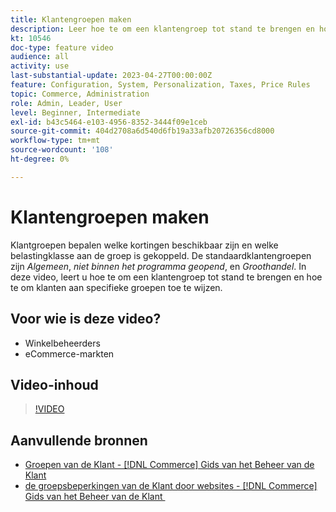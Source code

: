 ```yaml
---
title: Klantengroepen maken
description: Leer hoe te om een klantengroep tot stand te brengen en hoe te om klanten aan specifieke groepen toe te wijzen, die de kortingen bepalen die beschikbaar en de bijbehorende belastingklasse zijn.
kt: 10546
doc-type: feature video
audience: all
activity: use
last-substantial-update: 2023-04-27T00:00:00Z
feature: Configuration, System, Personalization, Taxes, Price Rules
topic: Commerce, Administration
role: Admin, Leader, User
level: Beginner, Intermediate
exl-id: b43c5464-e103-4956-8352-3444f09e1ceb
source-git-commit: 404d2708a6d540d6fb19a33afb20726356cd8000
workflow-type: tm+mt
source-wordcount: '108'
ht-degree: 0%

---
```


# Klantengroepen maken

Klantgroepen bepalen welke kortingen beschikbaar zijn en welke belastingklasse aan de groep is gekoppeld. De standaardklantengroepen zijn _Algemeen_, _niet binnen het programma geopend_, en _Groothandel_. In deze video, leert u hoe te om een klantengroep tot stand te brengen en hoe te om klanten aan specifieke groepen toe te wijzen.

## Voor wie is deze video?

- Winkelbeheerders
- eCommerce-markten

## Video-inhoud

>[!VIDEO](https://video.tv.adobe.com/v/343660?quality=12&learn=on)

## Aanvullende bronnen

- [&#x200B; Groepen van de Klant -  [!DNL Commerce]  Gids van het Beheer van de Klant &#x200B;](https://experienceleague.adobe.com/docs/commerce-admin/customers/customers-menu/customer-groups.html?lang=nl-NL)
- [&#x200B; de groepsbeperkingen van de Klant door websites -  [!DNL Commerce]  Gids van het Beheer van de Klant &#x200B;](https://developer.adobe.com/commerce/php/development/components/indexing/optimization/#customer-group-limitations-by-websites)
